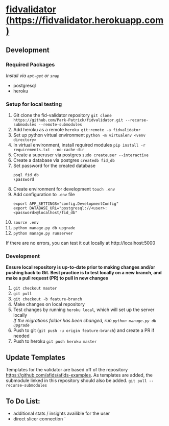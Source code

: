 # [fidvalidator (https://fidvalidator.herokuapp.com)](fidvalidator.herokuapp.com)

## Development
### Required Packages
_Install via `apt-get` or `snap`_
* postgresql
* heroku

### Setup for local testing
1. Git clone the fid-validator repository `git clone https://github.com/Park-Patrick/fidvalidator.git --recurse-submodules --remote-submodules` 
2. Add heroku as a remote `heroku git:remote -a fidvalidator`
3. Set up python virtual environment `python -m virtualenv <venv directory>`
4. In virtual environment, install required modules `pip install -r requirements.txt --no-cache-dir`
5. Create a superuser via postgres `sudo createuser --interactive` 
6. Create a database via postgres `createdb fid_db`
7. Set password for the created database 
    ```
    psql fid_db 
    \password
    ```
8. Create environment for development `touch .env`
9. Add configuration to `.env` file 
   ```
   export APP_SETTINGS="config.DevelopmentConfig"
   export DATABASE_URL="postgresql://<user>:<password>@localhost/fid_db"
   ```
10. `source .env`
11. `python manage.py db upgrade`
12. `python manage.py runserver`

If there are no errors, you can test it out locally at http://localhost:5000

### Development
**Ensure local repository is up-to-date prior to making changes and/or pushing back to Git. Best practice is to test locally on a new branch, and make a pull request (PR) to pull in new changes**
1. `git checkout master`
2. `git pull`
3. `git checkout -b feature-branch`
4. Make changes on local repository 
2. Test changes by running `heroku local`, which will set up the server locally \
_If the migrations folder has been changed, run `python manage.py db upgrade`_
3. Push to git (`git push -u origin feature-branch`) and create a PR if needed
4. Push to heroku `git push heroku master`


## Update Templates
Templates for the validator are based off of the repository https://github.com/afids/afids-examples. As templates are added, the submodule linked in this repository should also be added.
`git pull --recurse-submodules`


## To Do List:
* additional stats / insights availible for the user
* direct slicer connection
`
